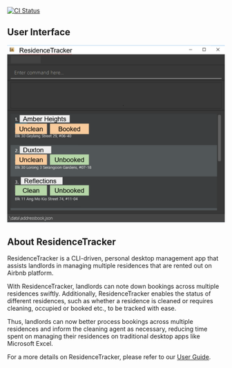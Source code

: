 [![CI Status](https://github.com/se-edu/addressbook-level3/workflows/Java%20CI/badge.svg)](https://github.com/se-edu/addressbook-level3/actions)

## User Interface
![Ui](docs/images/Ui.png)

## About ResidenceTracker
ResidenceTracker is a CLI-driven, personal desktop management app that assists landlords in managing multiple residences that are rented out on Airbnb platform.

With ResidenceTracker, landlords can note down bookings across multiple residences swiftly. Additionally, ResidenceTracker enables the status of different residences, such as whether a residence is cleaned or requires cleaning, occupied or booked etc., to be tracked with ease.

Thus, landlords can now better process bookings across multiple residences and inform the cleaning agent as necessary, reducing time spent on managing their residences on traditional desktop apps like Microsoft Excel.

For a more details on ResidenceTracker, please refer to our [User Guide](docs/UserGuide.md).